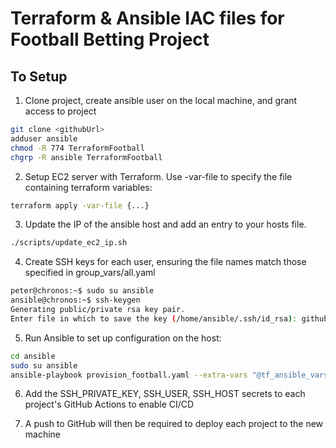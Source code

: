 <h1>Terraform & Ansible IAC files for Football Betting Project</h1>

<h2>To Setup</h2>

1. Clone project, create ansible user on the local machine, and grant access to project
```bash
git clone <githubUrl>
adduser ansible
chmod -R 774 TerraformFootball
chgrp -R ansible TerraformFootball
```

2. Setup EC2 server with Terraform. Use -var-file to specify the file containing terraform variables:
```bash
terraform apply -var-file {...}
```

3. Update the IP of the ansible host and add an entry to your hosts file.

```bash
./scripts/update_ec2_ip.sh
```

4. Create SSH keys for each user, ensuring the file names match those specified in group_vars/all.yaml

```bash
peter@chronos:~$ sudo su ansible
ansible@chronos:~$ ssh-keygen
Generating public/private rsa key pair.
Enter file in which to save the key (/home/ansible/.ssh/id_rsa): github-actions-frontend
```


5. Run Ansible to set up configuration on the host:

```bash
cd ansible
sudo su ansible
ansible-playbook provision_football.yaml --extra-vars "@tf_ansible_vars.yaml" --extra-vars "TOMCAT_PASS=__your_password__"
```

6. Add the SSH_PRIVATE_KEY, SSH_USER, SSH_HOST secrets to each project's GitHub Actions to enable CI/CD

7. A push to GitHub will then be required to deploy each project to the new machine